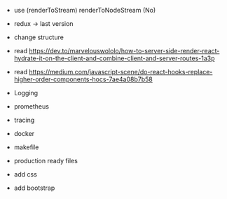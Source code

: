 - use (renderToStream) renderToNodeStream (No)

- redux -> last version
- change structure 

- read https://dev.to/marvelouswololo/how-to-server-side-render-react-hydrate-it-on-the-client-and-combine-client-and-server-routes-1a3p
- read https://medium.com/javascript-scene/do-react-hooks-replace-higher-order-components-hocs-7ae4a08b7b58

- Logging
- prometheus
- tracing

- docker
- makefile

- production ready files

- add css
- add bootstrap

